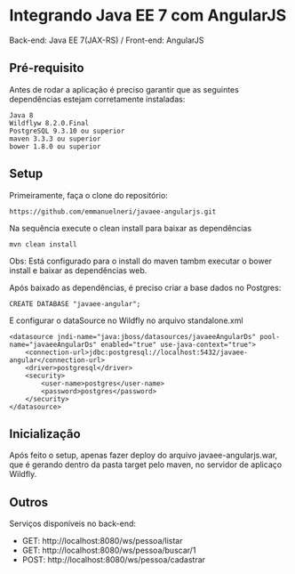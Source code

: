 # Integrando Java EE 7 com AngularJS

Back-end: Java EE 7(JAX-RS) / Front-end: AngularJS

## Pré-requisito

Antes de rodar a aplicação é preciso garantir que as seguintes dependências estejam corretamente instaladas:
```
Java 8
Wildflyw 8.2.0.Final
PostgreSQL 9.3.10 ou superior
maven 3.3.3 ou superior
bower 1.8.0 ou superior
```
## Setup

Primeiramente, faça o clone do repositório:
```
https://github.com/emmanuelneri/javaee-angularjs.git
```

Na sequência execute o clean install para baixar as dependências
```
mvn clean install
```
Obs: Está configurado para o install do maven tambm executar o bower install e baixar as dependências web.

Após baixado as dependências, é preciso criar a base dados no Postgres:
```
CREATE DATABASE "javaee-angular";
```

E configurar o dataSource no Wildfly no arquivo standalone.xml
```
<datasource jndi-name="java:jboss/datasources/javaeeAngularDs" pool-name="javaeeAngularDs" enabled="true" use-java-context="true">
    <connection-url>jdbc:postgresql://localhost:5432/javaee-angular</connection-url>
    <driver>postgresql</driver>
    <security>
        <user-name>postgres</user-name>
        <password>postgres</password>
    </security>
</datasource>
```

## Inicialização
Após feito o setup, apenas fazer deploy do arquivo javaee-angularjs.war, que é gerando dentro da pasta target pelo maven, no servidor de aplicaço Wildfly.

## Outros
Serviços disponíveis no back-end:
 - GET: http://localhost:8080/ws/pessoa/listar
 - GET: http://localhost:8080/ws/pessoa/buscar/1
 - POST: http://localhost:8080/ws/pessoa/cadastrar
